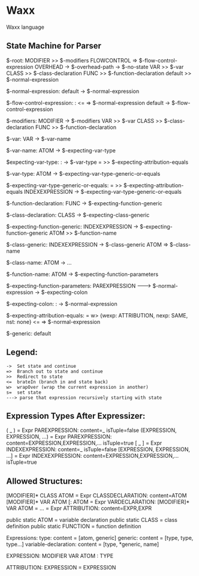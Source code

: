# Waxx
Waxx language




## State Machine for Parser

$-root:
    MODIFIER    >> $-modifiers
    FLOWCONTROL => $-flow-control-expression
    OVERHEAD    -> $-overhead-path -> $-no-state
    VAR         >> $-var
    CLASS       >> $-class-declaration
    FUNC        >> $-function-declaration
    default     >> $-normal-expression

$-normal-expression:
    default     -> $-normal-expression

$-flow-control-expression:
    :           <= => $-normal-expression
    default     -> $-flow-control-expression

$-modifiers:
    MODIFIER    -> $-modifiers
    VAR         >> $-var
    CLASS       >> $-class-declaration
    FUNC        >> $-function-declaration

$-var:
    VAR         -> $-var-name

$-var-name:
    ATOM        -> $-expecting-var-type

$expecting-var-type:
    :           -> $-var-type
    =           >> $-expecting-attribution-equals

$-var-type:
    ATOM        -> $-expecting-var-type-generic-or-equals

$-expecting-var-type-generic-or-equals:
    =               >> $-expecting-attribution-equals
    INDEXEXPRESSION -> $-expecting-var-type-generic-or-equals

$-function-declaration:
    FUNC        -> $-expecting-function-generic

$-class-declaration:
    CLASS       -> $-expecting-class-generic

$-expecting-function-generic:
    INDEXEXPRESSION -> $-expecting-function-generic
    ATOM            >> $-function-name

$-class-generic:
    INDEXEXPRESSION -> $-class-generic
    ATOM            => $-class-name

$-class-name:
    ATOM        -> ...

$-function-name:
    ATOM        -> $-expecting-function-parameters

$-expecting-function-parameters:
    PAREXPRESSION  ---> $-normal-expression -> $-expecting-colon

$-expecting-colon:
    :           -> $-normal-expression

$-expecting-attribution-equals:
    =           w> {wexp: ATTRIBUTION, nexp: SAME, nst: none} <= => $-normal-expression

$-generic:
    default









## Legend:
    ->  Set state and continue
    =>  Branch out to state and continue
    >>  Redirect to state
    <=  brateIn (branch in and state back)
    w>  wrapOver (wrap the current expression in another)
    s=  set state
    ---> parse that expression recursively starting with state

## Expression Types After Expressizer:
( _ )                           = Expr PAREXPRESSION: content=_ isTuple=false
(EXPRESSION, EXPRESSION, ...)   = Expr PAREXPRESSION: content=EXPRESSION,EXPRESSION,... isTuple=true
[ _ ]                           = Expr INDEXEXPRESSION: content=_ isTuple=false
[EXPRESSION, EXPRESSION, ...]   = Expr INDEXEXPRESSION: content=EXPRESSION,EXPRESSION,... isTuple=true

## Allowed Structures:

[MODIFIER]* CLASS ATOM          = Expr CLASSDECLARATION: content=ATOM
[MODIFIER]* VAR ATOM [: ATOM            = Expr VARDECLARATION: 
[MODIFIER]* VAR ATOM = ...      = Expr ATTRIBUTION: content=EXPR,EXPR


public static ATOM              = variable declaration
public static CLASS             = class definition
public static FUNCTION          = function definition





Expressions:
    type:
        content = [atom, generic]
    generic:
        content = [type, type, type...]
    variable-declaration:
        content = [type, *generic, name]








EXPRESSION: MODIFIER VAR ATOM : TYPE

ATTRIBUTION:    EXPRESSION = EXPRESSION